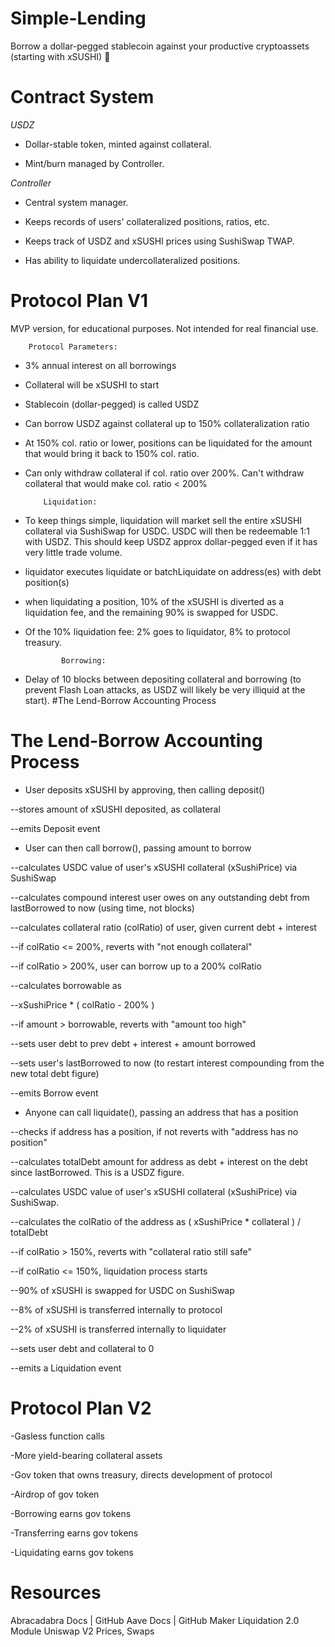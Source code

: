 # Simple-Lending

Borrow a dollar-pegged stablecoin against your productive cryptoassets (starting with xSUSHI) 🚀

# Contract System
*USDZ*
*   Dollar-stable token, minted against collateral.

*   Mint/burn managed by Controller.

  
  


   
   
   *Controller*

*   Central system manager.

*   Keeps records of users' collateralized positions, ratios, etc.

*   Keeps track of USDZ and xSUSHI prices using SushiSwap TWAP.

*   Has ability to liquidate undercollateralized positions.


# Protocol Plan V1

MVP version, for educational purposes. Not intended for real financial use.

        Protocol Parameters:
*  3% annual interest on all borrowings
*  Collateral will be xSUSHI to start
*  Stablecoin (dollar-pegged) is called USDZ
*  Can borrow USDZ against collateral up to 150% collateralization ratio
*  At 150% col. ratio or lower, positions can be liquidated for the amount that would bring it back to 150% col. ratio.
*  Can only withdraw collateral if col. ratio over 200%. Can't withdraw collateral that would make col. ratio < 200%
           
           Liquidation:
           
*   To keep things simple, liquidation will market sell the entire xSUSHI collateral via SushiSwap for USDC. USDC will then be redeemable 1:1 with USDZ. This should keep USDZ approx dollar-pegged even if it has very little trade volume.
*   liquidator executes liquidate or batchLiquidate on address(es) with debt position(s)
*  when liquidating a position, 10% of the xSUSHI is diverted as a liquidation fee, and the remaining 90% is swapped for USDC.
*  Of the 10% liquidation fee: 2% goes to liquidator, 8% to protocol treasury.
            
               Borrowing:
               
* Delay of 10 blocks between depositing collateral and borrowing (to prevent Flash Loan attacks, as USDZ will likely be very illiquid at the start).
#The Lend-Borrow Accounting Process

# The Lend-Borrow Accounting Process
* User deposits xSUSHI by approving, then calling deposit()

--stores amount of xSUSHI deposited, as collateral

--emits Deposit event

*  User can then call borrow(), passing amount to borrow

--calculates USDC value of user's xSUSHI collateral (xSushiPrice) via SushiSwap

--calculates compound interest user owes on any outstanding debt from lastBorrowed to now (using time, not blocks)

--calculates collateral ratio (colRatio) of user, given current debt + interest

--if colRatio <= 200%, reverts with "not enough collateral"

--if colRatio > 200%, user can borrow up to a 200% colRatio

--calculates borrowable as

--xSushiPrice * ( colRatio - 200% )

--if amount > borrowable, reverts with "amount too high"

--sets user debt to prev debt + interest + amount borrowed

--sets user's lastBorrowed to now (to restart interest compounding from the new total debt figure)

--emits Borrow event

*  Anyone can call liquidate(), passing an address that has a position

--checks if address has a position, if not reverts with "address has no position"

--calculates totalDebt amount for address as debt + interest on the debt since lastBorrowed. This is a USDZ figure.

--calculates USDC value of user's xSUSHI collateral (xSushiPrice) via SushiSwap.

--calculates the colRatio of the address as
( xSushiPrice * collateral ) / totalDebt

--if colRatio > 150%, reverts with "collateral ratio still safe"

--if colRatio <= 150%, liquidation process starts

--90% of xSUSHI is swapped for USDC on SushiSwap

--8% of xSUSHI is transferred internally to protocol

--2% of xSUSHI is transferred internally to liquidater

--sets user debt and collateral to 0

--emits a Liquidation event

# Protocol Plan V2

-Gasless function calls

-More yield-bearing collateral assets

-Gov token that owns treasury, directs development of protocol

-Airdrop of gov token

-Borrowing earns gov tokens

-Transferring earns gov tokens

-Liquidating earns gov tokens

# Resources

Abracadabra Docs | GitHub
Aave Docs | GitHub
Maker Liquidation 2.0 Module
Uniswap V2 Prices, Swaps
